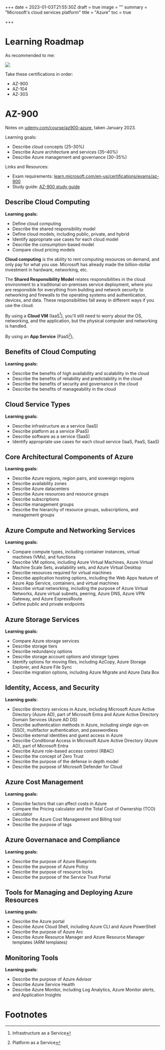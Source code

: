 +++
date = 2023-01-03T21:55:30Z
draft = true
image = ""
summary = "Microsoft's cloud services platform"
title = "Azure"
toc = true

+++
# Learning Roadmap

As recommended to me:

![](/uploads/azure-roadmap.png)

Take these certifications in order:

* AZ-900
* AZ-104
* AZ-303

# AZ-900

Notes on [udemy.com/course/az900-azure](https://www.udemy.com/course/az900-azure/), taken January 2023.

Learning goals:

* Describe cloud concepts (25–30%)
* Describe Azure architecture and services (35–40%)
* Describe Azure management and governance (30–35%)

Links and Resources:

* Exam requirements: [learn.microsoft.com/en-us/certifications/exams/az-900](https://learn.microsoft.com/en-us/certifications/exams/az-900 "learn.microsoft.com/en-us/certifications/exams/az-900")
* Study guide: [AZ-900 study guide](https://query.prod.cms.rt.microsoft.com/cms/api/am/binary/RE3VwUY)

## Describe Cloud Computing

**Learning goals:**

* Define cloud computing
* Describe the shared responsibility model
* Define cloud models, including public, private, and hybrid
* Identify appropriate use cases for each cloud model
* Describe the consumption-based model
* Compare cloud pricing models

**Cloud computing** is the ability to rent computing resources on demand, and only pay for what you use. Microsoft has already made the billion-dollar investment in hardware, networking, etc.

The **Shared Responsibility Model** relates responsibilities in the cloud environment to a traditional on-premises service deployment, where you are responsible for everything from building and network security to networking and firewalls to the operating systems and authentication, devices, and data. These responsibilities fall away in different ways if you use the cloud.

By using a **Cloud VM** (IaaS[^iaas]), you'll still need to worry about the OS, networking, and the application, but the physical computer and networking is handled.

[^iaas]: Infrastructure as a Service

By using an **App Service** (PaaS[^paas]), 

[^paas]: Platform as a Service

## Benefits of Cloud Computing

**Learning goals:**

* Describe the benefits of high availability and scalability in the cloud
* Describe the benefits of reliability and predictability in the cloud
* Describe the benefits of security and governance in the cloud
* Describe the benefits of manageability in the cloud

## Cloud Service Types

**Learning goals:**

* Describe infrastructure as a service (IaaS)
* Describe platform as a service (PaaS)
* Describe software as a service (SaaS)
* Identify appropriate use cases for each cloud service (IaaS, PaaS, SaaS)

## Core Architectural Components of Azure

**Learning goals:**

* Describe Azure regions, region pairs, and sovereign regions
* Describe availability zones
* Describe Azure datacenters
* Describe Azure resources and resource groups
* Describe subscriptions
* Describe management groups
* Describe the hierarchy of resource groups, subscriptions, and management groups

## Azure Compute and Networking Services

**Learning goals:**

* Compare compute types, including container instances, virtual machines (VMs), and functions
* Describe VM options, including Azure Virtual Machines, Azure Virtual Machine Scale Sets, availability sets, and Azure Virtual Desktop
* Describe resources required for virtual machines
* Describe application hosting options, including the Web Apps feature of Azure App Service, containers, and virtual machines
* Describe virtual networking, including the purpose of Azure Virtual Networks, Azure virtual subnets, peering, Azure DNS, Azure VPN Gateway, and Azure ExpressRoute
* Define public and private endpoints

## Azure Storage Services

**Learning goals:**

* Compare Azure storage services
* Describe storage tiers
* Describe redundancy options
* Describe storage account options and storage types
* Identify options for moving files, including AzCopy, Azure Storage Explorer, and Azure File Sync
* Describe migration options, including Azure Migrate and Azure Data Box

## Identity, Access, and Security

**Learning goals:**

* Describe directory services in Azure, including Microsoft Azure Active Directory (Azure AD), part of Microsoft Entra and Azure Active Directory Domain Services (Azure AD DS) 
* Describe authentication methods in Azure, including single sign-on (SSO), multifactor authentication, and passwordless 
* Describe external identities and guest access in Azure 
* Describe Conditional Access in Microsoft Azure Active Directory (Azure AD), part of Microsoft Entra 
* Describe Azure role-based access control (RBAC) 
* Describe the concept of Zero Trust 
* Describe the purpose of the defense in depth model 
* Describe the purpose of Microsoft Defender for Cloud

## Azure Cost Management

**Learning goals:**

* Describe factors that can affect costs in Azure
* Compare the Pricing calculator and the Total Cost of Ownership (TCO) calculator
* Describe the Azure Cost Management and Billing tool
* Describe the purpose of tags

## Azure Governanace and Compliance

**Learning goals:**

* Describe the purpose of Azure Blueprints
* Describe the purpose of Azure Policy
* Describe the purpose of resource locks
* Describe the purpose of the Service Trust Portal

## Tools for Managing and Deploying Azure Resources

**Learning goals:**

* Describe the Azure portal
* Describe Azure Cloud Shell, including Azure CLI and Azure PowerShell
* Describe the purpose of Azure Arc
* Describe Azure Resource Manager and Azure Resource Manager templates (ARM templates)

## Monitoring Tools

**Learning goals:**

* Describe the purpose of Azure Advisor
* Describe Azure Service Health
* Describe Azure Monitor, including Log Analytics, Azure Monitor alerts, and Application Insights

# Footnotes